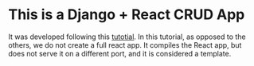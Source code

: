 # This is a Django + React CRUD App

It was developed following this [tutotial](https://www.valentinog.com/blog/drf/). In this tutorial, as opposed to the others, we do not create a full react app. It compiles the React app, but does not serve it on a different port, and it is considered a template.
